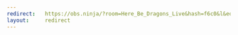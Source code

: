 ```yaml
---
redirect:   https://obs.ninja/?room=Here_Be_Dragons_Live&hash=f6c0&l&eq&webcam&stereo=0&roombitrate=800&label=Ondracek&push=Ondracek&codec=h264&ag=0&compressor=1&ec=1&dn=1
layout:     redirect
---
```

